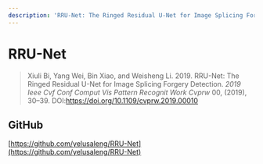 ```yaml
---
description: 'RRU-Net: The Ringed Residual U-Net for Image Splicing Forgery Detection'
---
```


# RRU-Net

> Xiuli Bi, Yang Wei, Bin Xiao, and Weisheng Li. 2019. RRU-Net: The Ringed Residual U-Net for Image Splicing Forgery Detection. _2019 Ieee Cvf Conf Comput Vis Pattern Recognit Work Cvprw_ 00, (2019), 30–39. DOI:https://doi.org/10.1109/cvprw.2019.00010

##

## GitHub

[https://github.com/yelusaleng/RRU-Net](https://github.com/yelusaleng/RRU-Net)
